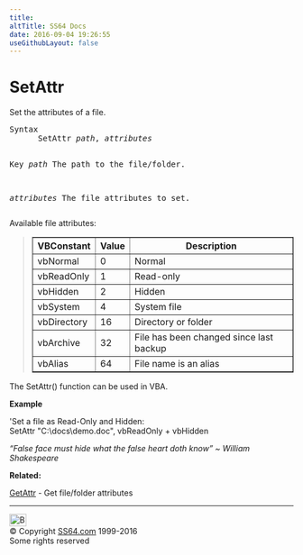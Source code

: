 ```yaml
---
title:
altTitle: SS64 Docs
date: 2016-09-04 19:26:55
useGithubLayout: false
---
```

<!-- #BeginLibraryItem "/Library/head_access.lbi" --><!-- #EndLibraryItem --><h1>SetAttr</h1>
<p>  Set the attributes of a file.</p>
<pre>Syntax
      SetAttr <i>path</i>, <i>attributes</i>

Key
   <i>path</i>       The path to the file/folder.

  <i>attributes</i>  The file attributes to set.</pre>
<p>Available file attributes:</p>
<blockquote>
<table class="parm_values" border="1" cellpadding="4" cellspacing="0" width="400">
<tbody><tr>
  <th>VBConstant</th>
  <th>Value</th>
  <th>Description</th>
</tr>
<tr>
  <td>vbNormal</td>
  <td>0</td>
  <td>Normal</td>
</tr>
<tr>
  <td>vbReadOnly</td>
  <td>1</td>
  <td>Read-only</td>
</tr>
<tr>
  <td>vbHidden</td>
  <td>2</td>
  <td>Hidden</td>
</tr>
<tr>
  <td>vbSystem</td>
  <td>4</td>
  <td>System file</td>
</tr>
<tr>
  <td>vbDirectory</td>
  <td>16</td>
  <td>Directory or folder</td>
</tr>
<tr>
  <td>vbArchive</td>
  <td>32</td>
  <td>File has been changed since last backup</td>
</tr>
<tr>
  <td>vbAlias</td>
  <td>64</td>
  <td>File name is an alias</td>
</tr>
</tbody></table>
</blockquote>
<p> The SetAttr() function can be used in VBA.</p>
<p><b>Example</b></p>
<p>'Set a file as Read-Only and Hidden<span class="code">:<br>
SetAttr "C:\docs\demo.doc", vbReadOnly + vbHidden</span></p>
<p class="quote"><i>“False face must hide what the false heart doth know” ~ William Shakespeare</i></p>
<p><b>Related:</b></p>
<p><a href="getattr.html">GetAttr</a> - Get file/folder attributes</p><!-- #BeginLibraryItem "/Library/foot_access.lbi" --><p>
<!-- access -->

<hr>
<div id="bl" class="footer"><a href="setattr.html#"><img src="../images/top.png" width="30" height="22" alt="Back to the Top"></a></div>
<div id="br" class="footer, tagline">© Copyright <a href="http://ss64.com/">SS64.com</a> 1999-2016<br>
Some rights reserved</div><!-- #EndLibraryItem -->

